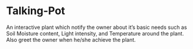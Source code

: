 # Talking-Pot
An interactive plant which notify the owner about it’s basic needs such as Soil Moisture content, Light intensity, and Temperature around the plant. Also greet the owner when he/she achieve the plant. 
